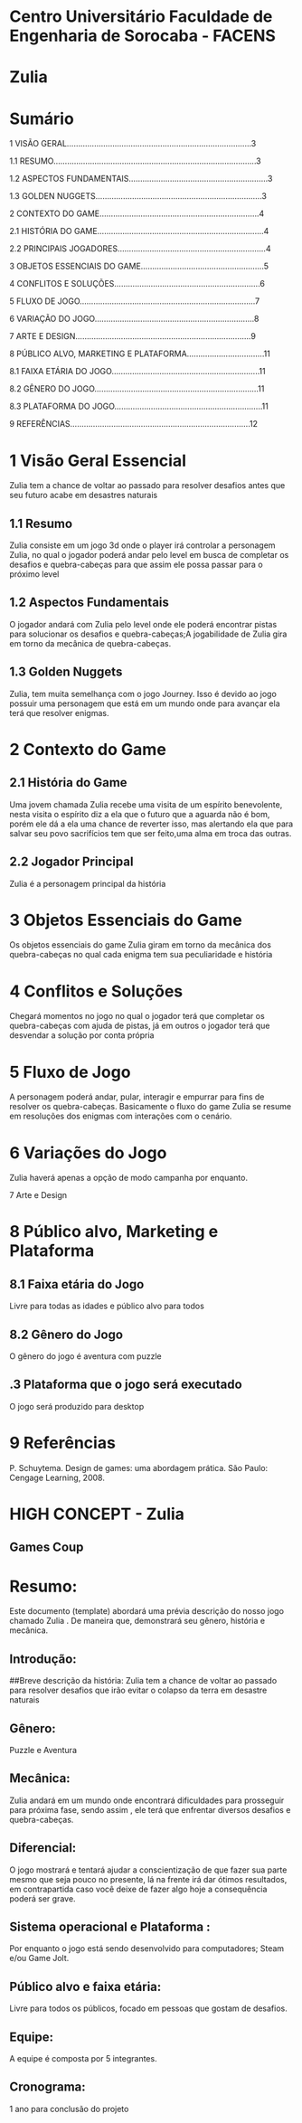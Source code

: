  # Centro Universitário Faculdade de Engenharia de Sorocaba - FACENS
 
 # Zulia














# Sumário

1  VISÃO GERAL……………………………………………………………………...3

1.1	RESUMO……………………………………………………………………………..3

1.2	ASPECTOS FUNDAMENTAIS…………………………………………………….3

1.3	GOLDEN NUGGETS……………………………………………………………….3

2 CONTEXTO DO GAME…………………………………………………………….4

2.1	HISTÓRIA DO GAME……………………………………………………………....4

2.2	PRINCIPAIS JOGADORES………………………………………………………..4

3	OBJETOS ESSENCIAIS DO GAME……………………………………………...5

4	CONFLITOS E SOLUÇÕES……………………………………………………….6

5	FLUXO DE JOGO…………………………………………………………………..7

6	VARIAÇÃO DO JOGO…………………………………………………………….8

7	ARTE E DESIGN…………………………………………………………………..9

8	PÚBLICO ALVO, MARKETING E PLATAFORMA…………………………….11

8.1	FAIXA ETÁRIA DO JOGO………………………………………………………..11

8.2	GÊNERO DO JOGO………………………………………………………………11

8.3 	PLATAFORMA DO JOGO………………………………………………………..11

9	REFERÊNCIAS…………………………………………………………………….12


# 1 Visão Geral Essencial

Zulia tem a chance de voltar ao passado para resolver  desafios antes que seu futuro acabe em desastres naturais

## 1.1 Resumo	

Zulia consiste em um jogo 3d onde o player irá controlar a personagem Zulia, no qual o jogador poderá andar pelo level em busca de completar os desafios e  quebra-cabeças para que assim ele possa passar para o próximo level

## 1.2 Aspectos Fundamentais

O jogador  andará com Zulia  pelo level onde ele poderá encontrar pistas para solucionar os desafios e quebra-cabeças;A jogabilidade de Zulia gira em torno  da mecânica  de quebra-cabeças.

## 1.3 Golden Nuggets

Zulia, tem muita semelhança com o jogo  Journey. Isso é devido ao jogo possuir uma personagem  que está em um mundo  onde para avançar  ela terá que resolver enigmas.

# 2 Contexto do Game

## 2.1 História do Game

Uma jovem chamada Zulia recebe uma visita de um espírito benevolente, nesta visita o espírito diz a ela que o futuro que  a aguarda não é bom, porém ele dá a ela uma chance de reverter  isso, mas alertando ela que para salvar seu povo sacrifícios tem que ser feito,uma alma em troca das outras.

## 2.2 Jogador Principal

Zulia é a personagem principal da história

# 3 Objetos Essenciais do Game

Os objetos essenciais do game Zulia giram em torno da mecânica dos quebra-cabeças no qual cada enigma tem sua peculiaridade e história 

# 4 Conflitos e Soluções

Chegará momentos no jogo no qual o jogador terá que completar os quebra-cabeças  com ajuda de pistas, já em outros  o jogador terá que desvendar a solução por conta própria 

# 5 Fluxo de Jogo
 
A personagem poderá andar, pular, interagir e empurrar para fins de resolver os quebra-cabeças. Basicamente o fluxo do game Zulia se resume em resoluções dos enigmas com interações com o cenário.

# 6 Variações do Jogo

Zulia haverá apenas a opção de modo campanha por enquanto.

7 Arte e Design 

# 8 Público alvo, Marketing e Plataforma

## 8.1 Faixa etária do Jogo

Livre para todas as idades e público alvo para todos  

## 8.2 Gênero do Jogo

O  gênero do jogo é aventura com puzzle

## .3 Plataforma que o jogo será executado

O jogo será produzido para desktop

# 9 Referências

P. Schuytema. Design de games: uma abordagem prática. São Paulo: Cengage Learning, 2008.



# HIGH CONCEPT -  Zulia

## Games Coup

                                                                            
                                                           




 # Resumo: 
 Este documento (template) abordará  uma prévia descrição do nosso jogo chamado Zulia . De maneira que, demonstrará  seu gênero, história e mecânica. 

## Introdução: 

##Breve descrição da história:
Zulia tem a chance de voltar ao passado para resolver desafios que irão  evitar o colapso da terra em desastre naturais 

## Gênero: 
Puzzle e Aventura

## Mecânica:
Zulia andará  em um mundo onde encontrará  dificuldades para prosseguir  para próxima fase,  sendo assim , ele terá que enfrentar diversos desafios e quebra-cabeças. 

## Diferencial:
O jogo mostrará e tentará ajudar a conscientização de que fazer sua parte mesmo que seja pouco no presente, lá na frente  irá dar ótimos resultados, em contrapartida caso você deixe de fazer algo hoje  a consequência  poderá ser grave.

## Sistema operacional e Plataforma :
Por enquanto o jogo está sendo desenvolvido para computadores; Steam e/ou Game Jolt.

## Público alvo e faixa etária:
Livre para todos os públicos, focado em pessoas que gostam de desafios.

## Equipe:
A equipe é composta por 5  integrantes.

## Cronograma:
1 ano para conclusão  do projeto




